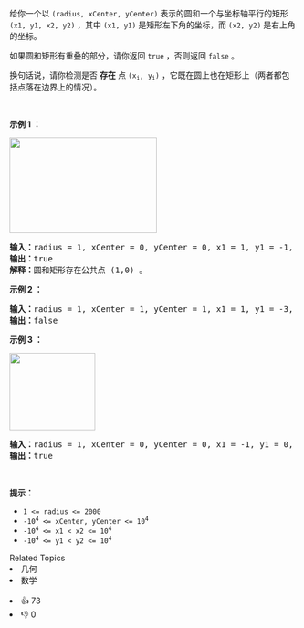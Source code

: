 <p>给你一个以 <code>(radius, xCenter, yCenter)</code> 表示的圆和一个与坐标轴平行的矩形 <code>(x1, y1, x2, y2)</code> ，其中 <code>(x1, y1)</code> 是矩形左下角的坐标，而 <code>(x2, y2)</code> 是右上角的坐标。</p>

<p>如果圆和矩形有重叠的部分，请你返回 <code>true</code> ，否则返回 <code>false</code>&nbsp;。</p>

<p>换句话说，请你检测是否 <strong>存在</strong> 点 <code>(x<sub>i</sub>, y<sub>i</sub>)</code> ，它既在圆上也在矩形上（两者都包括点落在边界上的情况）。</p>

<p>&nbsp;</p>

<p><strong class="example">示例 1 ：</strong></p> 
<img alt="" src="https://assets.leetcode.com/uploads/2020/02/20/sample_4_1728.png" style="width: 258px; height: 167px;" /> 
<pre>
<strong>输入：</strong>radius = 1, xCenter = 0, yCenter = 0, x1 = 1, y1 = -1, x2 = 3, y2 = 1
<strong>输出：</strong>true
<strong>解释：</strong>圆和矩形存在公共点 (1,0) 。
</pre>

<p><strong class="example">示例 2 ：</strong></p>

<pre>
<strong>输入：</strong>radius = 1, xCenter = 1, yCenter = 1, x1 = 1, y1 = -3, x2 = 2, y2 = -1
<strong>输出：</strong>false
</pre>

<p><strong class="example">示例 3 ：</strong></p> 
<img alt="" src="https://assets.leetcode.com/uploads/2020/02/20/sample_2_1728.png" style="width: 150px; height: 135px;" /> 
<pre>
<strong>输入：</strong>radius = 1, xCenter = 0, yCenter = 0, x1 = -1, y1 = 0, x2 = 0, y2 = 1
<strong>输出：</strong>true
</pre>

<p>&nbsp;</p>

<p><strong>提示：</strong></p>

<ul> 
 <li><code>1 &lt;= radius &lt;= 2000</code></li> 
 <li><code>-10<sup>4</sup> &lt;= xCenter, yCenter &lt;= 10<sup>4</sup></code></li> 
 <li><code>-10<sup>4</sup> &lt;= x1 &lt; x2 &lt;= 10<sup>4</sup></code></li> 
 <li><code>-10<sup>4</sup> &lt;= y1 &lt; y2 &lt;= 10<sup>4</sup></code></li> 
</ul>

<div><div>Related Topics</div><div><li>几何</li><li>数学</li></div></div><br><div><li>👍 73</li><li>👎 0</li></div>